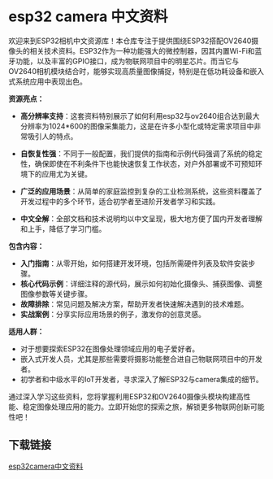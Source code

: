 # esp32 camera 中文资料

欢迎来到ESP32相机中文资源库！本仓库专注于提供围绕ESP32搭配OV2640摄像头的相关技术资料。ESP32作为一种功能强大的微控制器，因其内置Wi-Fi和蓝牙功能，以及丰富的GPIO接口，成为物联网项目中的明星芯片。而当它与OV2640相机模块结合时，能够实现高质量图像捕捉，特别是在低功耗设备和嵌入式系统应用中表现出色。

**资源亮点：**

- **高分辨率支持**：这套资料特别展示了如何利用esp32与ov2640组合达到最大分辨率为1024*600的图像采集能力，这是在许多小型化或特定需求项目中非常吸引人的特点。
  
- **自恢复性强**：不同于一般配置，我们提供的指南和示例代码强调了系统的稳定性，确保即使在不利条件下也能快速恢复工作状态，对户外部署或不可预知环境下的应用尤为关键。

- **广泛的应用场景**：从简单的家庭监控到复杂的工业检测系统，这些资料覆盖了开发过程中的多个环节，适合初学者至进阶开发者学习和实践。

- **中文全解**：全部文档和技术说明均以中文呈现，极大地方便了国内开发者理解和上手，降低了学习门槛。

**包含内容：**
- **入门指南**：从零开始，如何搭建开发环境，包括所需硬件列表及软件安装步骤。
- **核心代码示例**：详细注释的源代码，展示如何初始化摄像头、捕获图像、调整图像参数等关键步骤。
- **故障排除**：常见问题及解决方案，帮助开发者快速解决遇到的技术难题。
- **实战案例**：分享实际应用场景的例子，激发你的创意灵感。

**适用人群：**
- 对于想要探索ESP32在图像处理领域应用的电子爱好者。
- 嵌入式开发人员，尤其是那些需要将摄影功能整合进自己物联网项目中的开发者。
- 初学者和中级水平的IoT开发者，寻求深入了解ESP32与camera集成的细节。

通过深入学习这些资料，您将掌握利用ESP32和OV2640摄像头模块构建高性能、稳定图像处理应用的能力。立即开始您的探索之旅，解锁更多物联网创新可能性吧！

## 下载链接

[esp32camera中文资料](https://pan.quark.cn/s/8dafe93f5634)